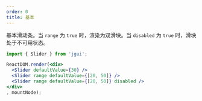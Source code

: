 ```yaml
---
order: 0
title: 基本
---
```


基本滑动条。当 `range` 为 `true` 时，渲染为双滑块。当 `disabled` 为 `true` 时，滑块处于不可用状态。

````jsx
import { Slider } from 'jgui';

ReactDOM.render(<div>
  <Slider defaultValue={30} />
  <Slider range defaultValue={[20, 50]} />
  <Slider range defaultValue={[20, 50]} disabled />
</div>
, mountNode);
````

<style>
.code-box-demo .jgui-slider {
  margin-bottom: 50px;
}
.code-box-demo .jgui-slider:last-child {
  margin-bottom: 10px;
}
</style>
